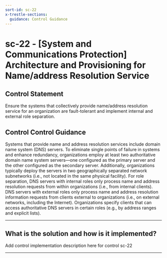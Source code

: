 ```yaml
---
sort-id: sc-22
x-trestle-sections:
  guidance: Control Guidance
---
```


# sc-22 - \[System and Communications Protection\] Architecture and Provisioning for Name/address Resolution Service

## Control Statement

Ensure the systems that collectively provide name/address resolution service for an organization are fault-tolerant and implement internal and external role separation.

## Control Control Guidance

Systems that provide name and address resolution services include domain name system (DNS) servers. To eliminate single points of failure in systems and enhance redundancy, organizations employ at least two authoritative domain name system servers—one configured as the primary server and the other configured as the secondary server. Additionally, organizations typically deploy the servers in two geographically separated network subnetworks (i.e., not located in the same physical facility). For role separation, DNS servers with internal roles only process name and address resolution requests from within organizations (i.e., from internal clients). DNS servers with external roles only process name and address resolution information requests from clients external to organizations (i.e., on external networks, including the Internet). Organizations specify clients that can access authoritative DNS servers in certain roles (e.g., by address ranges and explicit lists).

______________________________________________________________________

## What is the solution and how is it implemented?

Add control implementation description here for control sc-22

______________________________________________________________________
